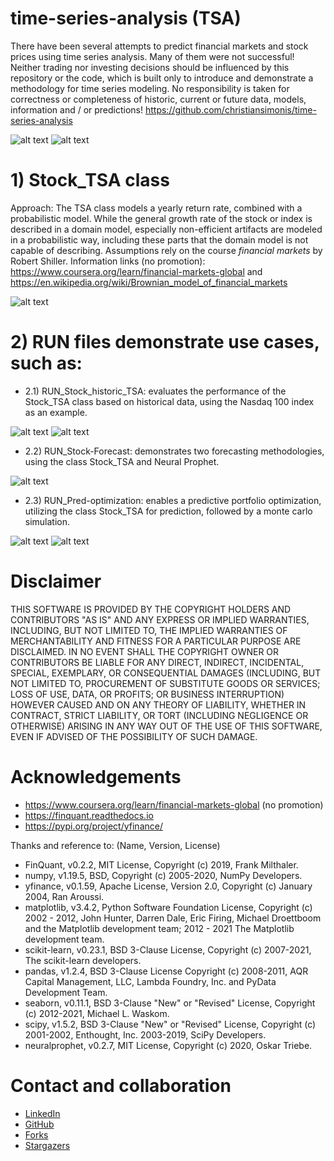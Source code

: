 # time-series-analysis (TSA)


There have been several attempts to predict financial markets and stock prices using time series analysis. Many of them were not successful!
Neither trading nor investing decisions should be influenced by this repository or the code, which is built only to introduce and demonstrate a methodology for time series modeling.
No responsibility is taken for correctness or completeness of historic, current or future data, models, information and / or predictions!
https://github.com/christiansimonis/time-series-analysis

![alt text](https://github.com/christiansimonis/time-series-analysis/blob/master/vis/forecast_exmpl.JPG)
![alt text](https://github.com/christiansimonis/time-series-analysis/blob/master/vis/pred_dailyret.JPG)



# 1) Stock_TSA class

Approach: The TSA class models a yearly return rate, combined with a probabilistic model.
While the general growth rate of the stock or index is described in a domain model, especially non-efficient artifacts are modeled in a probabilistic way, including these parts that the domain model is not capable of describing. Assumptions rely on the course _financial markets_ by Robert Shiller. 
Information links (no promotion): https://www.coursera.org/learn/financial-markets-global and https://en.wikipedia.org/wiki/Brownian_model_of_financial_markets

![alt text](https://github.com/christiansimonis/time-series-analysis/blob/master/vis/mdl_perf.JPG)

 
# 2) RUN files demonstrate use cases, such as:

* 2.1) RUN_Stock_historic_TSA: evaluates the performance of the Stock_TSA class based on historical data, using the Nasdaq 100 index as an example.

![alt text](https://github.com/christiansimonis/time-series-analysis/blob/master/vis/res_eval.JPG) 
![alt text](https://github.com/christiansimonis/time-series-analysis/blob/master/vis/pred_eval.JPG)

* 2.2) RUN_Stock-Forecast: demonstrates two forecasting methodologies, using the class Stock_TSA and Neural Prophet.

![alt text](https://github.com/christiansimonis/time-series-analysis/blob/master/vis/pred_future.JPG)

* 2.3) RUN_Pred-optimization: enables a predictive portfolio optimization, utilizing the class Stock_TSA for prediction, followed by a monte carlo simulation.

![alt text](https://github.com/christiansimonis/time-series-analysis/blob/master/vis/pred_opt.JPG)
![alt text](https://github.com/christiansimonis/time-series-analysis/blob/master/vis/pred_weights.JPG)
             
           
            


# Disclaimer
THIS SOFTWARE IS PROVIDED BY THE COPYRIGHT HOLDERS AND CONTRIBUTORS
"AS IS" AND ANY EXPRESS OR IMPLIED WARRANTIES, INCLUDING, BUT NOT
LIMITED TO, THE IMPLIED WARRANTIES OF MERCHANTABILITY AND FITNESS FOR
A PARTICULAR PURPOSE ARE DISCLAIMED. IN NO EVENT SHALL THE COPYRIGHT
OWNER OR CONTRIBUTORS BE LIABLE FOR ANY DIRECT, INDIRECT, INCIDENTAL,
SPECIAL, EXEMPLARY, OR CONSEQUENTIAL DAMAGES (INCLUDING, BUT NOT
LIMITED TO, PROCUREMENT OF SUBSTITUTE GOODS OR SERVICES; LOSS OF USE,
DATA, OR PROFITS; OR BUSINESS INTERRUPTION) HOWEVER CAUSED AND ON ANY
THEORY OF LIABILITY, WHETHER IN CONTRACT, STRICT LIABILITY, OR TORT
(INCLUDING NEGLIGENCE OR OTHERWISE) ARISING IN ANY WAY OUT OF THE USE
OF THIS SOFTWARE, EVEN IF ADVISED OF THE POSSIBILITY OF SUCH DAMAGE.


# Acknowledgements
* https://www.coursera.org/learn/financial-markets-global (no promotion)
* https://finquant.readthedocs.io
* https://pypi.org/project/yfinance/

Thanks and reference to:
(Name,                                 Version,                       License)  
* FinQuant,                            v0.2.2,                        MIT License,                                 Copyright (c) 2019, Frank Milthaler.             
* numpy,                               v1.19.5,                       BSD,                                         Copyright (c) 2005-2020, NumPy Developers.   
* yfinance,                            v0.1.59,                       Apache License, Version 2.0,                 Copyright (c) January 2004, Ran Aroussi.
* matplotlib,                          v3.4.2,                        Python Software Foundation License,          Copyright (c) 2002 - 2012, John Hunter, Darren Dale, Eric Firing, Michael Droettboom and the Matplotlib development team; 2012 - 2021 The Matplotlib development team.
* scikit-learn,                        v0.23.1,                       BSD 3-Clause License,                        Copyright (c) 2007-2021, The scikit-learn developers.
* pandas,                              v1.2.4,                        BSD 3-Clause License                         Copyright (c) 2008-2011, AQR Capital Management, LLC, Lambda Foundry, Inc. and PyData Development Team.
* seaborn,                             v0.11.1,                       BSD 3-Clause "New" or "Revised" License,     Copyright (c) 2012-2021, Michael L. Waskom.
* scipy,                               v1.5.2,                        BSD 3-Clause "New" or "Revised" License,     Copyright (c) 2001-2002, Enthought, Inc.  2003-2019, SciPy Developers.
* neuralprophet,                       v0.2.7,                        MIT License,                                 Copyright (c) 2020, Oskar Triebe.

# Contact and collaboration
* [LinkedIn](https://www.linkedin.com/in/christiansimonis/)
* [GitHub](https://github.com/login?return_to=%2Fchristiansimonis)
* [Forks](https://github.com/christiansimonis/time-series-analysis/network/members)
* [Stargazers](https://github.com/christiansimonis/time-series-analysis/stargazers)

